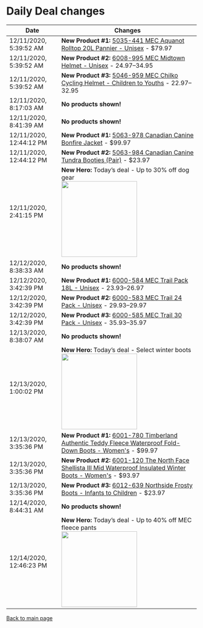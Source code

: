 # Daily Deal changes

| Date | Changes |
| --- | --- |
| 12/11/2020, 5:39:52 AM | **New Product #1:** [5035-441 MEC Aquanot Rolltop 20L Pannier - Unisex](/en/product/5035-441/Aquanot-Rolltop-20L-Pannier?colour=BK000) - $79.97 |
| 12/11/2020, 5:39:52 AM | **New Product #2:** [6008-995 MEC Midtown Helmet - Unisex](/en/product/6008-995/Midtown-Helmet?colour=DNV01) - $24.97–$34.95 |
| 12/11/2020, 5:39:52 AM | **New Product #3:** [5046-959 MEC Chilko Cycling Helmet - Children to Youths](/en/product/5046-959/Chilko-Cycling-Helmet?colour=BK000) - $22.97–$32.95 |
| 12/11/2020, 8:17:03 AM | **No products shown!** |
| 12/11/2020, 8:41:39 AM | **No products shown!** |
| 12/11/2020, 12:44:12 PM | **New Product #1:** [5063-978 Canadian Canine Bonfire Jacket](/en/product/5063-978/Bonfire-Jacket?colour=FRE17) - $99.97 |
| 12/11/2020, 12:44:12 PM | **New Product #2:** [5063-984 Canadian Canine Tundra Booties (Pair)](/en/product/5063-984/Tundra-Booties-%28Pair%29?colour=TIG01) - $23.97 |
| 12/11/2020, 2:41:15 PM | **New Hero:** Today’s deal - Up to 30% off dog gear <br /><img src='https://mec.imgix.net/medias/sys_master/images/images/h0e/h79/9153011286046/20-058-WildWeeks-web-D47-PLP-DailyDeals-5x2-Nov27-EN.jpg?w=800&h=800&auto=format&q=60' width='200' /> |
| 12/12/2020, 8:38:33 AM | **No products shown!** |
| 12/12/2020, 3:42:39 PM | **New Product #1:** [6000-584 MEC Trail Pack 18L - Unisex](/en/product/6000-584/Trail-Pack-18L?colour=AZR00) - $23.93–$26.97 |
| 12/12/2020, 3:42:39 PM | **New Product #2:** [6000-583 MEC Trail 24 Pack - Unisex](/en/product/6000-583/Trail-24-Pack?colour=PPL56) - $29.93–$29.97 |
| 12/12/2020, 3:42:39 PM | **New Product #3:** [6000-585 MEC Trail 30 Pack - Unisex](/en/product/6000-585/Trail-30-Pack?colour=PPL56) - $35.93–$35.97 |
| 12/13/2020, 8:38:07 AM | **No products shown!** |
| 12/13/2020, 1:00:02 PM | **New Hero:** Today’s deal - Select winter boots <br /><img src='https://mec.imgix.net/medias/sys_master/images/images/h0e/h79/9153011286046/20-058-WildWeeks-web-D47-PLP-DailyDeals-5x2-Nov27-EN.jpg?w=800&h=800&auto=format&q=60' width='200' /> |
| 12/13/2020, 3:35:36 PM | **New Product #1:** [6001-780 Timberland Authentic Teddy Fleece Waterproof Fold-Down Boots - Women's](/en/product/6001-780/Authentics-Teddy-Fleece-Waterproof-Fold-Down?colour=LBR00) - $99.97 |
| 12/13/2020, 3:35:36 PM | **New Product #2:** [6001-120 The North Face Shellista III Mid Waterproof Insulated Winter Boots - Women's](/en/product/6001-120/Shellista-III-Mid-Waterproof-Insulated-Winter?colour=BK970) - $93.97 |
| 12/13/2020, 3:35:36 PM | **New Product #3:** [6012-639 Northside Frosty Boots - Infants to Children](/en/product/6012-639/Frosty-Boots?colour=ONX00) - $23.97 |
| 12/14/2020, 8:44:31 AM | **No products shown!** |
| 12/14/2020, 12:46:23 PM | **New Hero:** Today’s deal - Up to 40% off MEC fleece pants <br /><img src='https://mec.imgix.net/medias/sys_master/images/images/h0e/h79/9153011286046/20-058-WildWeeks-web-D47-PLP-DailyDeals-5x2-Nov27-EN.jpg?w=800&h=800&auto=format&q=60' width='200' /> |

[Back to main page](index.md)